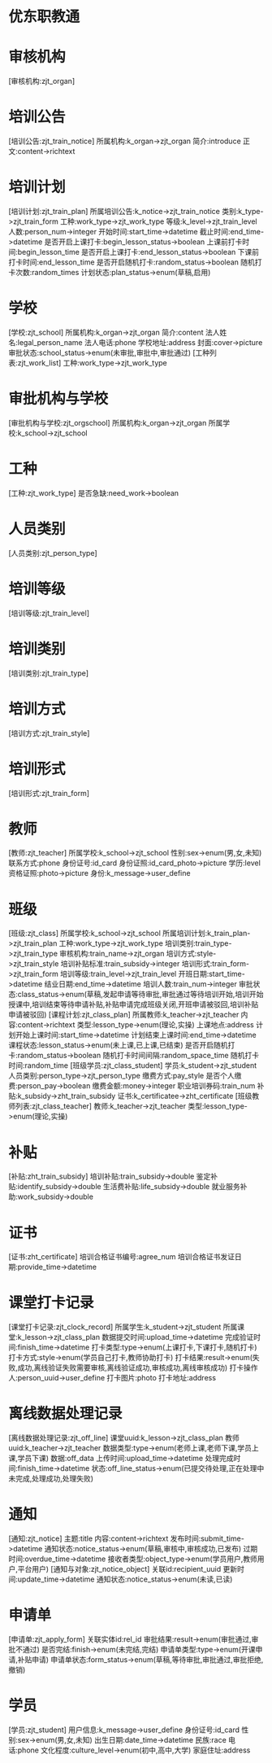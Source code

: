 # 优东职教通

# 审核机构

[审核机构:zjt_organ]

# 培训公告

[培训公告:zjt_train_notice]
所属机构:k_organ->zjt_organ
简介:introduce
正文:content->richtext

# 培训计划

[培训计划:zjt_train_plan]
所属培训公告:k_notice->zjt_train_notice
类别:k_type->zjt_train_form
工种:work_type->zjt_work_type
等级:k_level->zjt_train_level
人数:person_num->integer
开始时间:start_time->datetime
截止时间:end_time->datetime
是否开启上课打卡:begin_lesson_status->boolean
上课前打卡时间:begin_lesson_time
是否开启上课打卡:end_lesson_status->boolean
下课前打卡时间:end_lesson_time
是否开启随机打卡:random_status->boolean
随机打卡次数:random_times
计划状态:plan_status->enum(草稿,启用)

# 学校

[学校:zjt_school]
所属机构:k_organ->zjt_organ
简介:content
法人姓名:legal_person_name
法人电话:phone
学校地址:address
封面:cover->picture
审批状态:school_status->enum(未审批,审批中,审批通过)
[工种列表:zjt_work_list]
工种:work_type->zjt_work_type

# 审批机构与学校

[审批机构与学校:zjt_orgschool]
所属机构:k_organ->zjt_organ
所属学校:k_school->zjt_school

# 工种

[工种:zjt_work_type]
是否急缺:need_work->boolean

# 人员类别

[人员类别:zjt_person_type]

# 培训等级

[培训等级:zjt_train_level]

# 培训类别

[培训类别:zjt_train_type]

# 培训方式

[培训方式:zjt_train_style]

# 培训形式

[培训形式:zjt_train_form]

# 教师

[教师:zjt_teacher]
所属学校:k_school->zjt_school
性别:sex->enum(男,女,未知)
联系方式:phone
身份证号:id_card
身份证照:id_card_photo->picture
学历:level
资格证照:photo->picture
身份:k_message->user_define

# 班级

[班级:zjt_class]
所属学校:k_school->zjt_school
所属培训计划:k_train_plan->zjt_train_plan
工种:work_type->zjt_work_type
培训类别:train_type->zjt_train_type
审核机构:train_name->zjt_organ
培训方式:style->zjt_train_style
培训补贴标准:train_subsidy->integer
培训形式:train_form->zjt_train_form
培训等级:train_level->zjt_train_level
开班日期:start_time->datetime
结业日期:end_time->datetime
培训人数:train_num->integer
审批状态:class_status->enum(草稿,发起申请等待审批,审批通过等待培训开始,培训开始授课中,培训结束等待申请补贴,补贴申请完成班级关闭,开班申请被驳回,培训补贴申请被驳回)
[课程计划:zjt_class_plan]
所属教师:k_teacher->zjt_teacher
内容:content->richtext
类型:lesson_type->enum(理论,实操)
上课地点:address
计划开始上课时间:start_time->datetime
计划结束上课时间:end_time->datetime
课程状态:lesson_status->enum(未上课,已上课,已结束)
是否开启随机打卡:random_status->boolean
随机打卡时间间隔:random_space_time
随机打卡时间:random_time
[班级学员:zjt_class_student]
学员:k_student->zjt_student
人员类别:person_type->zjt_person_type
缴费方式:pay_style
是否个人缴费:person_pay->boolean
缴费金额:money->integer
职业培训券码:train_num
补贴:k_subsidy->zht_train_subsidy
证书:k_certificatee->zht_certificate
[班级教师列表:zjt_class_teacher]
教师:k_teacher->zjt_teacher
类型:lesson_type->enum(理论,实操)

# 补贴

[补贴:zht_train_subsidy]
培训补贴:train_subsidy->double
鉴定补贴:identify_subsidy->double
生活费补贴:life_subsidy->double
就业服务补助:work_subsidy->double

# 证书

[证书:zht_certificate]
培训合格证书编号:agree_num
培训合格证书发证日期:provide_time->datetime

# 课堂打卡记录

[课堂打卡记录:zjt_clock_record]
所属学生:k_student->zjt_student
所属课堂:k_lesson->zjt_class_plan
数据提交时间:upload_time->datetime
完成验证时间:finish_time->datetime
打卡类型:type->enum(上课打卡,下课打卡,随机打卡)
打卡方式:style->enum(学员自己打卡,教师协助打卡)
打卡结果:result->enum(失败,成功,离线验证失败需要审核,离线验证成功,审核成功,离线审核成功)
打卡操作人:person_uuid->user_define
打卡图片:photo
打卡地址:address

# 离线数据处理记录

[离线数据处理记录:zjt_off_line]
课堂uuid:k_lesson->zjt_class_plan
教师uuid:k_teacher->zjt_teacher
数据类型:type->enum(老师上课,老师下课,学员上课,学员下课)
数据:off_data
上传时间:upload_time->datetime
处理完成时间:finish_time->datetime
状态:off_line_status->enum(已提交待处理,正在处理中未完成,处理成功,处理失败)

# 通知

[通知:zjt_notice]
主题:title
内容:content->richtext
发布时间:submit_time->datetime
通知状态:notice_status->enum(草稿,审核中,审核成功,已发布)
过期时间:overdue_time->datetime
接收者类型:object_type->enum(学员用户,教师用户,平台用户)
[通知与对象:zjt_notice_object]
关联id:recipient_uuid
更新时间:update_time->datetime
通知状态:notice_status->enum(未读,已读)

# 申请单

[申请单:zjt_apply_form]
关联实体id:rel_id
审批结果:result->enum(审批通过,审批不通过)
是否完结:finish->enum(未完结,完结)
申请单类型:type->enum(开课申请,补贴申请)
申请单状态:form_status->enum(草稿,等待审批,审批通过,审批拒绝,撤销)

# 学员

[学员:zjt_student]
用户信息:k_message->user_define
身份证号:id_card
性别:sex->enum(男,女,未知)
出生日期:date_time->datetime
民族:race
电话:phone
文化程度:culture_level->enum(初中,高中,大学)
家庭住址:address
